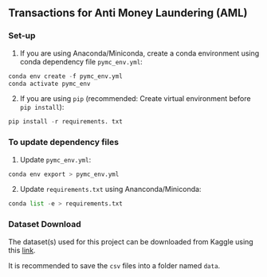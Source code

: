 ## Transactions for Anti Money Laundering (AML)

### Set-up

1. If you are using Anaconda/Miniconda, create a conda environment using conda dependency file `pymc_env.yml`:

```python
conda env create -f pymc_env.yml
conda activate pymc_env
```

2. If you are using `pip` (recommended: Create virtual environment before `pip install`):

```python
pip install -r requirements. txt
```

### To update dependency files

1. Update `pymc_env.yml`:

```python
conda env export > pymc_env.yml
```

2. Update `requirements.txt` using Ananconda/Miniconda:

```python
conda list -e > requirements.txt
```

### Dataset Download

The dataset(s) used for this project can be downloaded from Kaggle using this [link](https://www.kaggle.com/datasets/ealtman2019/ibm-transactions-for-anti-money-laundering-aml).

It is recommended to save the `csv` files into a folder named `data`.